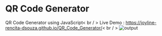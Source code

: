 # QR Code Generator
QR Code Generator using JavaScript< br / > 
Live  Demo : https://joyline-rencita-dsouza.github.io/QR_Code_Generator/< br / > 
![output](https://github.com/user-attachments/assets/7784a793-52c3-40f3-9ce8-aef6de28e9df)

